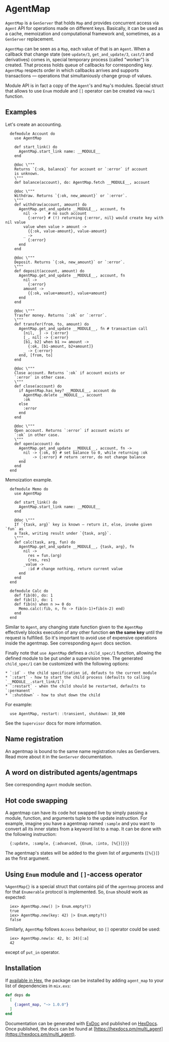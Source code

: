 # AgentMap

  `AgentMap` is a `GenServer` that holds `Map` and provides concurrent access
  via `Agent` API for operations made on different keys. Basically, it can be
  used as a cache, memoization and computational framework and, sometimes, as a
  `GenServer` replacement.

  `AgentMap` can be seen as a `Map`, each value of that is an `Agent`. When a
  callback that change state (see `update/3`, `get_and_update/3`, `cast/3` and
  derivatives) comes in, special temporary process (called "worker") is created.
  That process holds queue of callbacks for corresponding key. `AgentMap`
  respects order in which callbacks arrives and supports transactions —
  operations that simultaniously change group of values.

  Module API is in fact a copy of the `Agent`'s and `Map`'s modules. Special
  struct that allows to use `Enum` module and `[]` operator can be created via
  `new/1` function.

  ## Examples

  Let's create an accounting.

      defmodule Account do
        use AgentMap

        def start_link() do
          AgentMap.start_link name: __MODULE__
        end

        @doc \"""
        Returns `{:ok, balance}` for account or `:error` if account
        is unknown.
        \"""
        def balance(account), do: AgentMap.fetch __MODULE__, account

        @doc \"""
        Withdraw. Returns `{:ok, new_amount}` or `:error`.
        \"""
        def withdraw(account, amount) do
          AgentMap.get_and_update __MODULE__, account, fn
            nil ->     # no such account
              {:error} # (!) returning {:error, nil} would create key with nil value
            value when value > amount ->
              {{:ok, value-amount}, value-amount}
            _ ->
              {:error}
          end
        end

        @doc \"""
        Deposit. Returns `{:ok, new_amount}` or `:error`.
        \"""
        def deposit(account, amount) do
          AgentMap.get_and_update __MODULE__, account, fn
            nil ->
              {:error}
            amount ->
              {{:ok, value+amount}, value+amount}
          end
        end

        @doc \"""
        Trasfer money. Returns `:ok` or `:error`.
        \"""
        def transfer(from, to, amount) do
          AgentMap.get_and_update __MODULE__, fn # transaction call
            [nil, _] -> {:error}
            [_, nil] -> {:error}
            [b1, b2] when b1 >= amount ->
              {:ok, [b1-amount, b2+amount]}
            _ -> {:error}
          end, [from, to]
        end

        @doc \"""
        Close account. Returns `:ok` if account exists or
        `:error` in other case.
        \"""
        def close(account) do
          if AgentMap.has_key? __MODULE__, account do
            AgentMap.delete __MODULE__, account
            :ok
          else
            :error
          end
        end

        @doc \"""
        Open account. Returns `:error` if account exists or
        `:ok` in other case.
        \"""
        def open(account) do
          AgentMap.get_and_update __MODULE__, account, fn ->
            nil -> {:ok, 0} # set balance to 0, while returning :ok
            _   -> {:error} # return :error, do not change balance
          end
        end
      end

  Memoization example.

      defmodule Memo do
        use AgentMap

        def start_link() do
          AgentMap.start_link name: __MODULE__
        end

        @doc \"""
        If `{task, arg}` key is known — return it, else, invoke given `fun` as
        a Task, writing result under `{task, arg}`.
        \"""
        def calc(task, arg, fun) do
          AgentMap.get_and_update __MODULE__, {task, arg}, fn
            nil ->
              res = fun.(arg)
              {res, res}
            _value ->
              :id # change nothing, return current value
          end
        end
      end

      defmodule Calc do
        def fib(0), do: 1
        def fib(1), do: 1
        def fib(n) when n >= 0 do
          Memo.calc(:fib, n, fn -> fib(n-1)+fib(n-2) end)
        end
      end

  Similar to `Agent`, any changing state function given to the `AgentMap`
  effectively blocks execution of any other function **on the same key** until
  the request is fulfilled. So it's important to avoid use of expensive
  operations inside the agentmap. See corresponding `Agent` docs section.

  Finally note that `use AgentMap` defines a `child_spec/1` function, allowing
  the defined module to be put under a supervision tree. The generated
  `child_spec/1` can be customized with the following options:

    * `:id` - the child specification id, defauts to the current module
    * `:start` - how to start the child process (defaults to calling `__MODULE__.start_link/1`)
    * `:restart` - when the child should be restarted, defaults to `:permanent`
    * `:shutdown` - how to shut down the child

  For example:

      use AgentMap, restart: :transient, shutdown: 10_000

  See the `Supervisor` docs for more information.

  ## Name registration

  An agentmap is bound to the same name registration rules as GenServers. Read
  more about it in the `GenServer` documentation.

  ## A word on distributed agents/agentmaps

  See corresponding `Agent` module section.

  ## Hot code swapping

  A agentmap can have its code hot swapped live by simply passing a module,
  function, and arguments tuple to the update instruction. For example, imagine
  you have a agentmap named `:sample` and you want to convert all its inner
  states from a keyword list to a map. It can be done with the following
  instruction:

      {:update, :sample, {:advanced, {Enum, :into, [%{}]}}}

  The agentmap's states will be added to the given list of arguments
  (`[%{}]`) as the first argument.

  ## Using `Enum` module and `[]`-access operator

  `%AgentMap{}` is a special struct that contains pid of the `agentmap` process
  and for that `Enumerable` protocol is implemented. So, `Enum` should work as
  expected:

      iex> AgentMap.new() |> Enum.empty?()
      true
      iex> AgentMap.new(key: 42) |> Enum.empty?()
      false

  Similarly, `AgentMap` follows `Access` behaviour, so `[]` operator could be
  used:

      iex> AgentMap.new(a: 42, b: 24)[:a]
      42

  except of `put_in` operator.

## Installation

If [available in Hex](https://hex.pm/docs/publish), the package can be installed
by adding `agent_map` to your list of dependencies in `mix.exs`:

```elixir
def deps do
  [
    {:agent_map, "~> 1.0.0"}
  ]
end
```

Documentation can be generated with [ExDoc](https://github.com/elixir-lang/ex_doc)
and published on [HexDocs](https://hexdocs.pm). Once published, the docs can
be found at [https://hexdocs.pm/multi_agent](https://hexdocs.pm/multi_agent).

